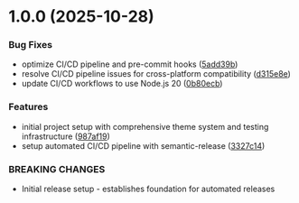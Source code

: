 # 1.0.0 (2025-10-28)


### Bug Fixes

* optimize CI/CD pipeline and pre-commit hooks ([5add39b](https://github.com/omidvarahram/athena-component-library-react/commit/5add39b14bccccf7d2bd430efd92568feda67491))
* resolve CI/CD pipeline issues for cross-platform compatibility ([d315e8e](https://github.com/omidvarahram/athena-component-library-react/commit/d315e8e207716d8107ce98f445adecd2ff16cdd9))
* update CI/CD workflows to use Node.js 20 ([0b80ecb](https://github.com/omidvarahram/athena-component-library-react/commit/0b80ecbe921d002dfb4ef876854c1233f9617451))


### Features

* initial project setup with comprehensive theme system and testing infrastructure ([987af19](https://github.com/omidvarahram/athena-component-library-react/commit/987af19a0a859444d83d7693d00e307e3299c14e))
* setup automated CI/CD pipeline with semantic-release ([3327c14](https://github.com/omidvarahram/athena-component-library-react/commit/3327c142dace95f4541662f8f86d3ca0c5a9a8aa))


### BREAKING CHANGES

* Initial release setup - establishes foundation for automated releases
